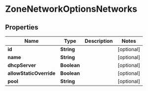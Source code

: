 

# ZoneNetworkOptionsNetworks

## Properties

Name | Type | Description | Notes
------------ | ------------- | ------------- | -------------
**id** | **String** |  |  [optional]
**name** | **String** |  |  [optional]
**dhcpServer** | **Boolean** |  |  [optional]
**allowStaticOverride** | **Boolean** |  |  [optional]
**pool** | **String** |  |  [optional]



